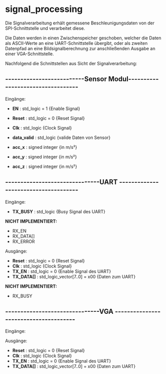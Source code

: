 # signal_processing

Die Signalverarbeitung erhält gemessene Beschleunigungsdaten von der SPI-Schnittstelle und verarbeitet diese.

Die Daten werden in einen Zwischenspeicher geschoben, welcher die Daten als ASCII-Werte an eine UART-Schnittstelle übergibt, oder als zweiten Datenpfad an eine Bildsignalberechnung zur anschließenden Ausgabe an einer VGA-Schnittstelle.

Nachfolgend die Schnittstellen aus Sicht der Signalverarbeitung:


## --------------------------Sensor Modul----------------------------------

Eingänge:

* **EN** 	        : std_logic = 1 {Enable Signal}
* **Reset**       :	std_logic = 0 {Reset Signal}
* **Clk**         :	std_logic     {Clock Signal}
* **data_valid**  : std_logic     {valide Daten von Sensor}

* **acc_x**       : signed integer {in m/s²}
* **acc_y**     	: signed integer {in m/s²}
* **acc_z**       : signed integer {in m/s²}

## -------------------------------UART -------------------------------------

Eingänge:

* **TX_BUSY**    : std_logic {Busy Signal des UART}

**NICHT IMPLEMENTIERT:**
* RX_EN
* RX_DATA[]
* RX_ERROR


Ausgänge:

* **Reset**      : std_logic = 0                 {Reset Signal}
* **Clk**        : std_logic                     {Clock Signal}
* **TX_EN**      : std_logic = 0                 {Enable Signal des UART}
* **TX_DATA[]**  : std_logic_vector[7..0] = x00  {Daten zum UART}

**NICHT IMPLEMENTIERT:**
* RX_BUSY

## -------------------------------VGA --------------------------------------

Eingänge:

Ausgänge:

* **Reset**      : std_logic = 0                 {Reset Signal}
* **Clk**        : std_logic                     {Clock Signal}
* **TX_EN**      : std_logic = 0                 {Enable Signal des UART}
* **TX_DATA[]**  : std_logic_vector[7..0] = x00  {Daten zum UART}
